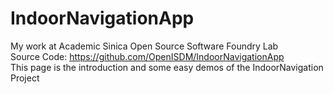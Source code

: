 # IndoorNavigationApp
My work at Academic Sinica Open Source Software Foundry Lab  
Source Code: https://github.com/OpenISDM/IndoorNavigationApp  
This page is the introduction and some easy demos of the IndoorNavigation Project
